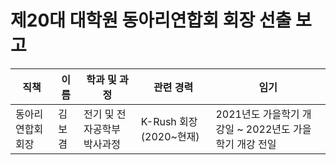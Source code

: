 제20대 대학원 동아리연합회 회장 선출 보고
===

| 직책 | 이름 | 학과 및 과정 | 관련 경력 | 임기 |
|---|---|---|---|---|
| 동아리연합회 회장 | 김보겸 | 전기 및 전자공학부 박사과정 | K-Rush 회장 (2020~현재) | 2021년도 가을학기 개강일 ~ 2022년도 가을학기 개강 전일 |
